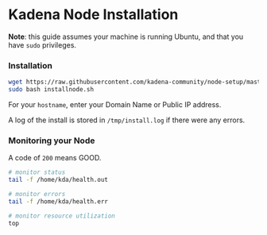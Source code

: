 # Kadena Node Installation

**Note**: this guide assumes your machine is running Ubuntu, and that you have
`sudo` privileges.

### Installation

```bash
wget https://raw.githubusercontent.com/kadena-community/node-setup/master/installnode.sh
sudo bash installnode.sh
```

For your `hostname`, enter your Domain Name or Public IP address.

A log of the install is stored in `/tmp/install.log` if there were any errors.

### Monitoring your Node

A code of `200` means GOOD.

```bash
# monitor status
tail -f /home/kda/health.out

# monitor errors
tail -f /home/kda/health.err

# monitor resource utilization
top
```
